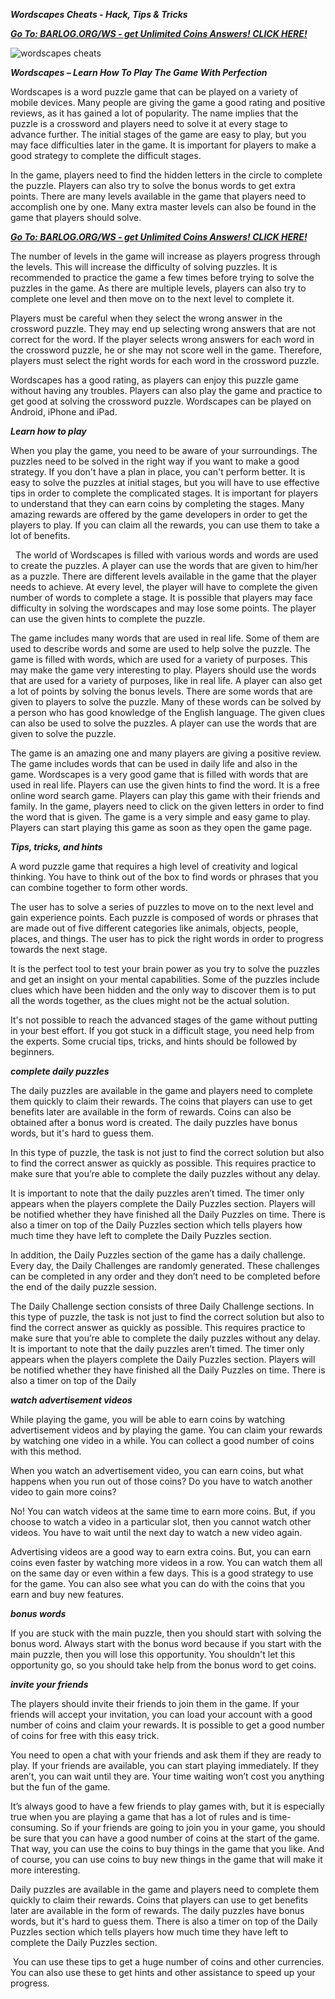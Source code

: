 ***Wordscapes Cheats - Hack, Tips & Tricks***

[***Go To:  BARLOG.ORG/WS  - get Unlimited Coins Answers! CLICK HERE!***](https://barlog.org/ws)

![wordscapes cheats](https://user-images.githubusercontent.com/99483230/153594695-3a7bbda5-7ad2-485e-974f-6c32b0d2a3f2.png)

***Wordscapes – Learn How To Play The Game With Perfection***

Wordscapes is a word puzzle game that can be played on a variety of mobile devices. Many people are giving the game a good rating and positive reviews, as it has gained a lot of popularity. The name implies that the puzzle is a crossword and players need to solve it at every stage to advance further. The initial stages of the game are easy to play, but you may face difficulties later in the game. It is important for players to make a good strategy to complete the difficult stages.

In the game, players need to find the hidden letters in the circle to complete the puzzle. Players can also try to solve the bonus words to get extra points. There are many levels available in the game that players need to accomplish one by one. Many extra master levels can also be found in the game that players should solve.

[***Go To:  BARLOG.ORG/WS  - get Unlimited Coins Answers! CLICK HERE!***](https://barlog.org/ws)

The number of levels in the game will increase as players progress through the levels. This will increase the difficulty of solving puzzles. It is recommended to practice the game a few times before trying to solve the puzzles in the game. As there are multiple levels, players can also try to complete one level and then move on to the next level to complete it.

Players must be careful when they select the wrong answer in the crossword puzzle. They may end up selecting wrong answers that are not correct for the word. If the player selects wrong answers for each word in the crossword puzzle, he or she may not score well in the game. Therefore, players must select the right words for each word in the crossword puzzle.

Wordscapes has a good rating, as players can enjoy this puzzle game without having any troubles. Players can also play the game and practice to get good at solving the crossword puzzle. Wordscapes can be played on Android, iPhone and iPad.


***Learn how to play***

When you play the game, you need to be aware of your surroundings. The puzzles need to be solved in the right way if you want to make a good strategy. If you don't have a plan in place, you can't perform better. It is easy to solve the puzzles at initial stages, but you will have to use effective tips in order to complete the complicated stages. It is important for players to understand that they can earn coins by completing the stages. Many amazing rewards are offered by the game developers in order to get the players to play. If you can claim all the rewards, you can use them to take a lot of benefits.

 
The world of Wordscapes is filled with various words and words are used to create the puzzles. A player can use the words that are given to him/her as a puzzle. There are different levels available in the game that the player needs to achieve. At every level, the player will have to complete the given number of words to complete a stage. It is possible that players may face difficulty in solving the wordscapes and may lose some points. The player can use the given hints to complete the puzzle.

The game includes many words that are used in real life. Some of them are used to describe words and some are used to help solve the puzzle. The game is filled with words, which are used for a variety of purposes. This may make the game very interesting to play. Players should use the words that are used for a variety of purposes, like in real life. A player can also get a lot of points by solving the bonus levels. There are some words that are given to players to solve the puzzle. Many of these words can be solved by a person who has good knowledge of the English language. The given clues can also be used to solve the puzzles. A player can use the words that are given to solve the puzzle.

The game is an amazing one and many players are giving a positive review. The game includes words that can be used in daily life and also in the game. Wordscapes is a very good game that is filled with words that are used in real life. Players can use the given hints to find the word. It is a free online word search game. Players can play this game with their friends and family. In the game, players need to click on the given letters in order to find the word that is given. The game is a very simple and easy game to play. Players can start playing this game as soon as they open the game page.

***Tips, tricks, and hints***

A word puzzle game that requires a high level of creativity and logical thinking. You have to think out of the box to find words or phrases that you can combine together to form other words.

The user has to solve a series of puzzles to move on to the next level and gain experience points. Each puzzle is composed of words or phrases that are made out of five different categories like animals, objects, people, places, and things. The user has to pick the right words in order to progress towards the next stage.

It is the perfect tool to test your brain power as you try to solve the puzzles and get an insight on your mental capabilities. Some of the puzzles include clues which have been hidden and the only way to discover them is to put all the words together, as the clues might not be the actual solution.

It's not possible to reach the advanced stages of the game without putting in your best effort. If you got stuck in a difficult stage, you need help from the experts. Some crucial tips, tricks, and hints should be followed by beginners.

***complete daily puzzles***

The daily puzzles are available in the game and players need to complete them quickly to claim their rewards. The coins that players can use to get benefits later are available in the form of rewards. Coins can also be obtained after a bonus word is created. The daily puzzles have bonus words, but it's hard to guess them.

In this type of puzzle, the task is not just to find the correct solution but also to find the correct answer as quickly as possible. This requires practice to make sure that you’re able to complete the daily puzzles without any delay.

It is important to note that the daily puzzles aren’t timed. The timer only appears when the players complete the Daily Puzzles section. Players will be notified whether they have finished all the Daily Puzzles on time. There is also a timer on top of the Daily Puzzles section which tells players how much time they have left to complete the Daily Puzzles section.

In addition, the Daily Puzzles section of the game has a daily challenge. Every day, the Daily Challenges are randomly generated. These challenges can be completed in any order and they don’t need to be completed before the end of the daily puzzle session.

The Daily Challenge section consists of three Daily Challenge sections. In this type of puzzle, the task is not just to find the correct solution but also to find the correct answer as quickly as possible. This requires practice to make sure that you’re able to complete the daily puzzles without any delay. It is important to note that the daily puzzles aren’t timed. The timer only appears when the players complete the Daily Puzzles section. Players will be notified whether they have finished all the Daily Puzzles on time. There is also a timer on top of the Daily


***watch advertisement videos***

While playing the game, you will be able to earn coins by watching advertisement videos and by playing the game. You can claim your rewards by watching one video in a while. You can collect a good number of coins with this method.

When you watch an advertisement video, you can earn coins, but what happens when you run out of those coins? Do you have to watch another video to gain more coins?

No! You can watch videos at the same time to earn more coins. But, if you choose to watch a video in a particular slot, then you cannot watch other videos. You have to wait until the next day to watch a new video again.

Advertising videos are a good way to earn extra coins. But, you can earn coins even faster by watching more videos in a row. You can watch them all on the same day or even within a few days. This is a good strategy to use for the game. You can also see what you can do with the coins that you earn and buy new features.


***bonus words***

If you are stuck with the main puzzle, then you should start with solving the bonus word. Always start with the bonus word because if you start with the main puzzle, then you will lose this opportunity. You shouldn't let this opportunity go, so you should take help from the bonus word to get coins.

***invite your friends***

The players should invite their friends to join them in the game. If your friends will accept your invitation, you can load your account with a good number of coins and claim your rewards. It is possible to get a good number of coins for free with this easy trick.

You need to open a chat with your friends and ask them if they are ready to play. If your friends are available, you can start playing immediately. If they aren’t, you can wait until they are. Your time waiting won’t cost you anything but the fun of the game.

It’s always good to have a few friends to play games with, but it is especially true when you are playing a game that has a lot of rules and is time-consuming. So if your friends are going to join you in your game, you should be sure that you can have a good number of coins at the start of the game. That way, you can use the coins to buy things in the game that you like. And of course, you can use coins to buy new things in the game that will make it more interesting.

Daily puzzles are available in the game and players need to complete them quickly to claim their rewards. Coins that players can use to get benefits later are available in the form of rewards. The daily puzzles have bonus words, but it's hard to guess them. There is also a timer on top of the Daily Puzzles section which tells players how much time they have left to complete the Daily Puzzles section.

 You can use these tips to get a huge number of coins and other currencies. You can also use these to get hints and other assistance to speed up your progress.


 
